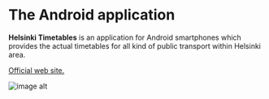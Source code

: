# The Android application

**Helsinki Timetables** is an application for Android smartphones which provides the actual timetables for all kind of public transport within Helsinki area.

[Official web site.][1]

![image alt][2]


  [1]: http://hsl.2rooms.net/
  [2]: http://hsl.2rooms.net/images/phone.png
